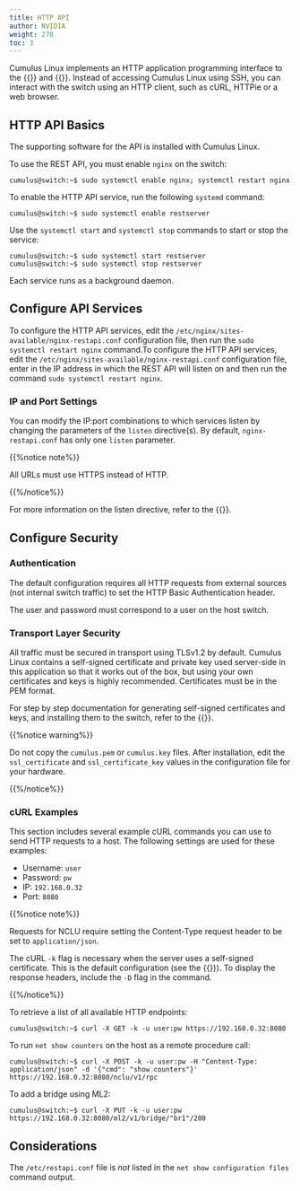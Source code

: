 ```yaml
---
title: HTTP API
author: NVIDIA
weight: 270
toc: 3
---
```

Cumulus Linux implements an HTTP application programming interface to the {{<link url="OpenStack-Neutron-ML2-and-Cumulus-Linux" text="OpenStack ML2 driver">}} and {{<link url="Network-Command-Line-Utility-NCLU" text="NCLU">}}. Instead of accessing Cumulus Linux using SSH, you can interact with the switch using an HTTP client, such as cURL, HTTPie or a web browser.

## HTTP API Basics

The supporting software for the API is installed with Cumulus Linux.

To use the REST API, you must enable `nginx` on the switch:

```
cumulus@switch:~$ sudo systemctl enable nginx; systemctl restart nginx
```

To enable the HTTP API service, run the following `systemd` command:

```
cumulus@switch:~$ sudo systemctl enable restserver
```

Use the `systemctl start` and `systemctl stop` commands to start or stop the service:

```
cumulus@switch:~$ sudo systemctl start restserver
cumulus@switch:~$ sudo systemctl stop restserver
```

Each service runs as a background daemon.

## Configure API Services

To configure the HTTP API services, edit the `/etc/nginx/sites-available/nginx-restapi.conf` configuration file, then run the `sudo systemctl restart nginx` command.To configure the HTTP API services, edit the `/etc/nginx/sites-available/nginx-restapi.conf` configuration file, enter in the IP address in which the REST API will listen on and then run the command `sudo systemctl restart nginx`.

### IP and Port Settings

You can modify the IP:port combinations to which services listen by changing the parameters of the `listen` directive(s). By default, `nginx-restapi.conf` has only one `listen` parameter.

{{%notice note%}}

All URLs must use HTTPS instead of HTTP.

{{%/notice%}}

For more information on the listen directive, refer to the {{<exlink url="https://nginx.org/en/docs/http/ngx_http_core_module.html#listen" text="NGINX documentation">}}.

## Configure Security

### Authentication

The default configuration requires all HTTP requests from external sources (not internal switch traffic) to set the HTTP Basic Authentication header.

The user and password must correspond to a user on the host switch.

### Transport Layer Security

All traffic must be secured in transport using TLSv1.2 by default. Cumulus Linux contains a self-signed certificate and private key used server-side in this application so that it works out of the box, but using your own certificates and keys is highly recommended. Certificates must be in the PEM format.

For step by step documentation for generating self-signed certificates and keys, and installing them to the switch, refer to the {{<exlink url="https://help.ubuntu.com/lts/serverguide/certificates-and-security.html" text="Ubuntu Certificates and Security documentation">}}.

{{%notice warning%}}

Do not copy the `cumulus.pem` or `cumulus.key` files. After installation, edit the `ssl_certificate` and `ssl_certificate_key` values in the configuration file for your hardware.

{{%/notice%}}

### cURL Examples

This section includes several example cURL commands you can use to send HTTP requests to a host. The following settings are used for these examples:

- Username: `user`
- Password: `pw`
- IP: `192.168.0.32`
- Port: `8080`

{{%notice note%}}

Requests for NCLU require setting the Content-Type request header to be set to `application/json`.

The cURL `-k` flag is necessary when the server uses a self-signed certificate. This is the default configuration (see the {{<link url="#security" text="Security section">}}). To display the response headers, include the `-D` flag in the command.

{{%/notice%}}

To retrieve a list of all available HTTP endpoints:

```
cumulus@switch:~$ curl -X GET -k -u user:pw https://192.168.0.32:8080
```

To run `net show counters` on the host as a remote procedure call:

```
cumulus@switch:~$ curl -X POST -k -u user:pw -H "Content-Type: application/json" -d '{"cmd": "show counters"}' https://192.168.0.32:8080/nclu/v1/rpc
```

To add a bridge using ML2:

```
cumulus@switch:~$ curl -X PUT -k -u user:pw https://192.168.0.32:8080/ml2/v1/bridge/"br1"/200
```

## Considerations

The `/etc/restapi.conf` file is *not* listed in the `net show configuration files` command output.
